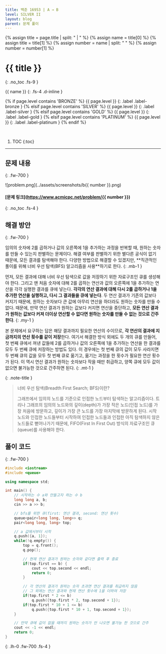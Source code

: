 ```yaml
---
title: 백준 16953 | A → B
level: SILVER II
layout: blog
parent: 문제 풀이
---
```

{% assign title = page.title | split: " | " %}
{% assign name = title[0] %}
{% assign title = title[1] %}
{% assign number = name | split: " " %}
{% assign number = number[1] %}

# **{{ title }}**
{: .no_toc .fs-9 }

{{ name }}
{: .fs-4 .d-inline }

{% if page.level contains 'BRONZE' %}
{{ page.level }}
{: .label .label-bronze }
{% elsif page.level contains 'SILVER' %}
{{ page.level }}
{: .label .label-silver }
{% elsif page.level contains 'GOLD' %}
{{ page.level }}
{: .label .label-gold }
{% elsif page.level contains 'PLATINUM' %}
{{ page.level }}
{: .label .label-platinum }
{% endif %}

<br/>

1. TOC
{:toc}

---

## 문제 내용
{: .fw-700 }

![problem.png](../assets/screenshots/b{{ number }}.png)

#### [문제 링크](https://www.acmicpc.net/problem/{{ number }})
{: .no_toc .fs-4 }

## 해결 방안
{: .fw-700 }

<div class="code-example" markdown="1">
임의의 숫자에 2를 곱하거나 값의 오른쪽에 1을 추가하는 과정을 반복할 때, 원하는 숫자를 만들 수 있는지 판별하는 문제이다.
해결 여부를 판별하기 위한 별다른 공식이 없기 때문에, 모든 결과를 탐색해야 한다.
다양한 방법으로 해결할 수 있겠지만, **직관적인 풀이를 위해 너비 우선 탐색(BFS) 알고리즘을 사용**하기로 한다.
{: .mb-1 }

먼저, 모든 결과에 대해 너비 우선 탐색으로 값을 저장하기 위한 자료구조인 큐를 생성해야 한다.
그리고 맨 처음 숫자에 대해 2를 곱하는 연산과 값의 오른쪽에 1을 추가하는 연산을 각각 실행한 결과를 큐에 넣는다.
**각각의 연산 결과에 대해 다시 2를 곱하거나 1을 추가한 연산을 실행하고, 다시 그 결과들을 큐에 넣는다**.
두 연산 결과가 기존의 값보다 커지기 때문에, 원하는 숫자보다 큰 값에 아무리 연산을 하더라도 원하는 숫자를 만들 수 없다.
때문에, 만약 연산 결과가 원하는 값보다 커지면 연산을 중단하고,
**모든 연산 결과가 원하는 값보다 커져 더이상 연산할 수 없다면 원하는 숫자를 만들 수 없는 것으로 간주한다**.
{: .my-1 }

본 문제에서 요구하는 답은 해당 결과까지 필요한 연산의 수이므로, **각 연산의 결과에 지금까지의 연산 횟수를 같이 저장**한다.
여기서 해결한 방식 외에도 두 개의 큐를 만들어,
첫 번째 큐에서 꺼낸 값들에 2를 곱하거나 값의 오른쪽에 1을 추가하는 연산을 한 결과를 모두 두 번째 큐에 저장하는 방법도 있다.
이 경우에는 첫 번째 큐의 값이 모두 사라지면 두 번째 큐의 값을 모두 첫 번째 큐로 옮기고, 옮기는 과정을 한 횟수가 필요한 연산 횟수가 된다.
이 역시 연산 결과가 원하는 숫자보다 작을 때만 취급하고, 양쪽 큐에 모두 값이 없으면 불가능한 것으로 간주하면 된다.
{: .mt-1 }

{: .note-title }
> 너비 우선 탐색(Breadth First Search; BFS)이란?
>
> 그래프에서 임의의 노드를 기준으로 인접한 노드부터 탐색하는 알고리즘이다.
> 트리나 그래프의 임의의 노드와의 깊이(depth)가 가장 작은 노드(인접 노드)를 가장 처음에 방문하고,
> 깊이가 가장 큰 노드를 가장 마지막에 방문하게 된다.
> 시작 노드와 인접한 노드들부터 시작하여 인접한 노드들과 인접한 아직 탐색하지 않은 노드들로 뻗어나가기 때문에,
> FIFO(First In First Out) 방식의 자료구조인 큐(queue)를 사용해야 한다.
</div>

## 풀이 코드
{: .fw-700 }

```cpp
#include <iostream>
#include <queue>

using namespace std;

int main() {
    // 시작하는 수 a와 만들고자 하는 수 b
    long long a, b;
    cin >> a >> b;

    // bfs를 위한 큐(first: 연산 결과, second: 연산 횟수)
    queue<pair<long long, long>> q;
    pair<long long, long> top;

    // a 값에서부터 시작
    q.push({a, 1});
    while(!q.empty()) {
        top = q.front();
        q.pop();

        // 현재 연산 결과가 원하는 숫자와 같다면 출력 후 종료
        if(top.first == b) {
            cout << top.second << endl;
            return 0;
        }

        // 각 연산의 결과가 원하는 숫자 초과면 연산 결과를 취급하지 않음
        // 그 외에는 연산 결과와 현재 연산 횟수에 1을 더하여 저장
        if(top.first * 2 <= b)
            q.push({top.first * 2, top.second + 1});
        if(top.first * 10 + 1 <= b)
            q.push({top.first * 10 + 1, top.second + 1});
    }

    // 만약 큐에 값이 없을 때까지 원하는 숫자가 안 나오면 불가능 한 것으로 간주
    cout << -1 << endl;
    return 0;
}
```
{: .lh-0 .fw-700 .fs-4 }